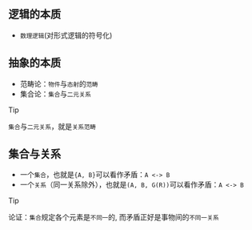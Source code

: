 ## 逻辑的本质

- `数理逻辑`(对形式逻辑的符号化)

## 抽象的本质

- 范畴论：`物件`与`态射`的`范畴`
- 集合论：`集合`与`二元关系`

> [!TIP]
> `集合`与`二元关系`，就是`关系范畴`


## 集合与关系

- 一个`集合`，也就是`{A, B}`可以看作矛盾：`A <-> B`
- 一个`关系`（同一关系除外），也就是`(A, B, G(R))`可以看作矛盾：`A <-> B`

> [!TIP]
> 论证：`集合`规定各个元素是`不同一`的, 而矛盾正好是事物间的`不同一关系`
